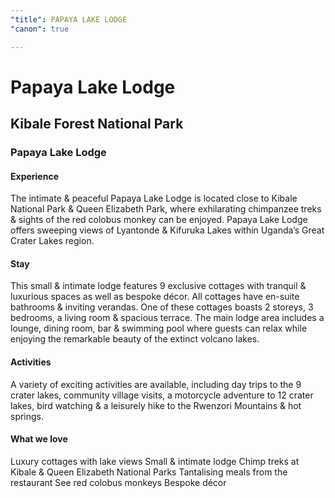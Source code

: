 ```yaml
---
"title": PAPAYA LAKE LODGE
"canon": true

---
```


# Papaya Lake Lodge
## Kibale Forest National Park
### Papaya Lake Lodge

#### Experience
The intimate &amp; peaceful Papaya Lake Lodge is located close to Kibale National Park &amp; Queen Elizabeth Park, where exhilarating chimpanzee treks &amp; sights of the red colobus monkey can be enjoyed.
Papaya Lake Lodge offers sweeping views of Lyantonde &amp; Kifuruka Lakes within Uganda’s Great Crater Lakes region.

#### Stay
This small &amp; intimate lodge features 9 exclusive cottages with tranquil &amp; luxurious spaces as well as bespoke décor.
All cottages have en-suite bathrooms &amp; inviting verandas.  One of these cottages boasts 2 storeys, 3 bedrooms, a living room &amp; spacious terrace.
The main lodge area includes a lounge, dining room, bar &amp; swimming pool where guests can relax while enjoying the remarkable beauty of the extinct volcano lakes.

#### Activities
A variety of exciting activities are available, including day trips to the 9 crater lakes, community village visits, a motorcycle adventure to 12 crater lakes, bird watching &amp; a leisurely hike to the Rwenzori Mountains &amp; hot springs.


#### What we love
Luxury cottages with lake views
Small &amp; intimate lodge
Chimp treks at Kibale &amp; Queen Elizabeth National Parks
Tantalising meals from the restaurant
See red colobus monkeys
Bespoke décor